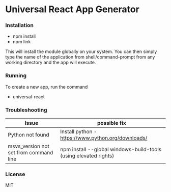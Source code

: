 # Universal React App Generator

### Installation

- npm install
- npm link

This will install the module globally on your system. You can then simply type the name of the application from shell/command-prompt from any working directory and the app will execute.

### Running

To create a new app, run the command

- universal-react

### Troubleshooting

| Issue                                  | possible fix                                                     |
| -------------------------------------- | ---------------------------------------------------------------- |
| Python not found                       | Install python - https://www.python.org/downloads/               |
| msvs_version not set from command line | npm install --global windows-build-tools (using elevated rights) |

### License

MIT
